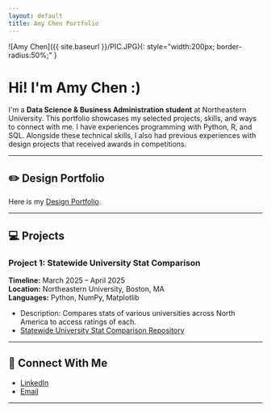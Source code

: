 ```yaml
---
layout: default
title: Amy Chen Portfolio
---
```

<link rel="stylesheet" href="{{ site.baseurl }}/assets/css/style.css"> 

<!-- Profile Picture -->
![Amy Chen]({{ site.baseurl }}/PIC.JPG){: style="width:200px; border-radius:50%;" }

# Hi! I'm Amy Chen :) 

I'm a **Data Science & Business Administration student** at Northeastern University. This portfolio showcases my selected projects, skills, and ways to connect with me. I have experiences programming with Python, R, and SQL. Alongside these technical skills, I also had previous experiences with design projects that received awards in competitions.

---
## ✏️ Design Portfolio 

Here is my [Design Portfolio](https://amychen4399.wixsite.com/designportfolio). 

---
## 💻 Projects 
### Project 1: Statewide University Stat Comparison
**Timeline:** March 2025 – April 2025  
**Location:** Northeastern University, Boston, MA  
**Languages:** Python, NumPy, Matplotlib  

- Description: Compares stats of various universities across North America to access ratings of each. 
- [Statewide University Stat Comparison Repository](https://github.com/AdamLi111/nationwide_university_stat_analysis)

---

## 🔗 Connect With Me

- [LinkedIn](http://linkedin.com/in/amy-chen-6651ab282)  
- [Email](mailto:amychen4399.work@gmail.com)
  
---
